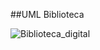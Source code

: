 ##UML Biblioteca

![Biblioteca_digital](https://github.com/millrnv/BibliotecaDigital/assets/146766468/f669eeed-08bf-4de0-8267-635d99ba068a)
